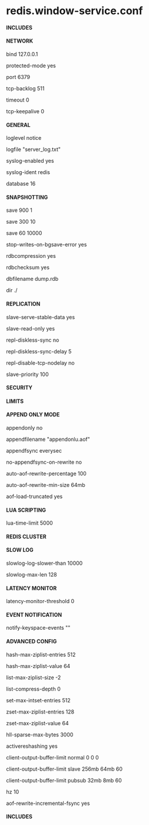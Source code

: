 # redis.window-service.conf



#### INCLUDES



#### NETWORK

bind 127.0.0.1

protected-mode yes

port 6379

tcp-backlog 511

timeout 0

tcp-keepalive 0



#### GENERAL

loglevel notice

logfile "server_log.txt"

syslog-enabled yes

syslog-ident redis

database 16



#### SNAPSHOTTING

save 900 1

save 300 10

save 60 10000

stop-writes-on-bgsave-error yes

rdbcompression yes

rdbchecksum yes

dbfilename dump.rdb

dir ./



#### REPLICATION

slave-serve-stable-data yes

slave-read-only yes

repl-diskless-sync no

repl-diskless-sync-delay 5

repl-disable-tcp-nodelay no

slave-priority 100



#### SECURITY



#### LIMITS



#### APPEND ONLY MODE

appendonly no

appendfilename "appendonlu.aof"

appendfsync everysec

no-appendfsync-on-rewrite no

auto-aof-rewrite-percentage 100

auto-aof-rewrite-min-size 64mb

aof-load-truncated yes



#### LUA SCRIPTING

lua-time-limit 5000



#### REDIS CLUSTER



#### SLOW LOG

slowlog-log-slower-than 10000

slowlog-max-len 128



#### LATENCY MONITOR

latency-monitor-threshold 0



#### EVENT NOTIFICATION

notify-keyspace-events ""



#### ADVANCED CONFIG

hash-max-ziplist-entries 512

hash-max-ziplist-value 64

list-max-ziplist-size -2

list-compress-depth 0

set-max-intset-entries 512

zset-max-ziplist-entries 128

zset-max-ziplist-value 64

hll-sparse-max-bytes 3000

activereshashing yes

client-output-buffer-limit normal 0 0 0 

client-output-buffer-limit slave 256mb 64mb 60

client-output-buffer-limit pubsub 32mb 8mb 60

hz 10

aof-rewrite-incremental-fsync yes



#### INCLUDES
